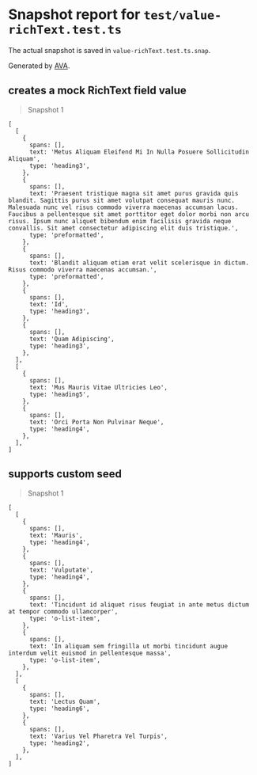 # Snapshot report for `test/value-richText.test.ts`

The actual snapshot is saved in `value-richText.test.ts.snap`.

Generated by [AVA](https://avajs.dev).

## creates a mock RichText field value

> Snapshot 1

    [
      [
        {
          spans: [],
          text: 'Metus Aliquam Eleifend Mi In Nulla Posuere Sollicitudin Aliquam',
          type: 'heading3',
        },
        {
          spans: [],
          text: 'Praesent tristique magna sit amet purus gravida quis blandit. Sagittis purus sit amet volutpat consequat mauris nunc. Malesuada nunc vel risus commodo viverra maecenas accumsan lacus. Faucibus a pellentesque sit amet porttitor eget dolor morbi non arcu risus. Ipsum nunc aliquet bibendum enim facilisis gravida neque convallis. Sit amet consectetur adipiscing elit duis tristique.',
          type: 'preformatted',
        },
        {
          spans: [],
          text: 'Blandit aliquam etiam erat velit scelerisque in dictum. Risus commodo viverra maecenas accumsan.',
          type: 'preformatted',
        },
        {
          spans: [],
          text: 'Id',
          type: 'heading3',
        },
        {
          spans: [],
          text: 'Quam Adipiscing',
          type: 'heading3',
        },
      ],
      [
        {
          spans: [],
          text: 'Mus Mauris Vitae Ultricies Leo',
          type: 'heading5',
        },
        {
          spans: [],
          text: 'Orci Porta Non Pulvinar Neque',
          type: 'heading4',
        },
      ],
    ]

## supports custom seed

> Snapshot 1

    [
      [
        {
          spans: [],
          text: 'Mauris',
          type: 'heading4',
        },
        {
          spans: [],
          text: 'Vulputate',
          type: 'heading4',
        },
        {
          spans: [],
          text: 'Tincidunt id aliquet risus feugiat in ante metus dictum at tempor commodo ullamcorper',
          type: 'o-list-item',
        },
        {
          spans: [],
          text: 'In aliquam sem fringilla ut morbi tincidunt augue interdum velit euismod in pellentesque massa',
          type: 'o-list-item',
        },
      ],
      [
        {
          spans: [],
          text: 'Lectus Quam',
          type: 'heading6',
        },
        {
          spans: [],
          text: 'Varius Vel Pharetra Vel Turpis',
          type: 'heading2',
        },
      ],
    ]
